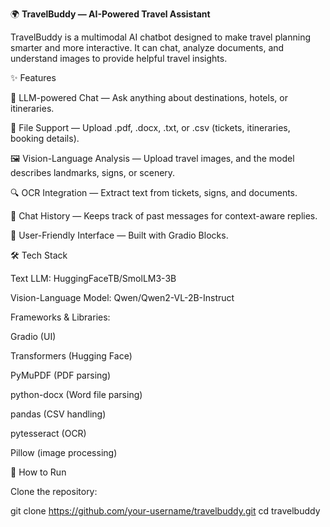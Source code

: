 🌍 **TravelBuddy — AI-Powered Travel Assistant**

TravelBuddy is a multimodal AI chatbot designed to make travel planning smarter and more interactive.
It can chat, analyze documents, and understand images to provide helpful travel insights.

✨ Features

🧠 LLM-powered Chat — Ask anything about destinations, hotels, or itineraries.

📂 File Support — Upload .pdf, .docx, .txt, or .csv (tickets, itineraries, booking details).

🖼️ Vision-Language Analysis — Upload travel images, and the model describes landmarks, signs, or scenery.

🔍 OCR Integration — Extract text from tickets, signs, and documents.

💬 Chat History — Keeps track of past messages for context-aware replies.

🎨 User-Friendly Interface — Built with Gradio Blocks.

🛠️ Tech Stack

Text LLM: HuggingFaceTB/SmolLM3-3B

Vision-Language Model: Qwen/Qwen2-VL-2B-Instruct

Frameworks & Libraries:

Gradio (UI)

Transformers (Hugging Face)

PyMuPDF (PDF parsing)

python-docx (Word file parsing)

pandas (CSV handling)

pytesseract (OCR)

Pillow (image processing)

🚀 How to Run

Clone the repository:

git clone https://github.com/your-username/travelbuddy.git
cd travelbuddy


